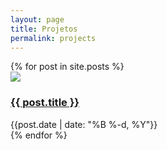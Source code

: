```yaml
---
layout: page
title: Projetos
permalink: projects
---
```


<div>
  {% for post in site.posts %}
    <div class="flex items-center">
      <img class="object-scale-down h-10 w-10 mr-3" src="{{site.baseurl}}/assets/projects/{{ post.title }}.png">
      <div class="content-center mx-3">
        <h3><a href="{{site.baseurl}}{{ post.url }}">{{ post.title }}</a></h3>
        <div class="text-sm text-gray-400">{{post.date | date: "%B %-d, %Y"}}</div>
      </div> 
    </div>
  {% endfor %}
</div>


